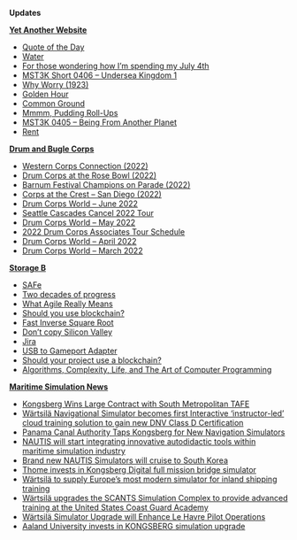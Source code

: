 **Updates**

**[Yet Another Website](https://www.amon-hen.com)**
- [Quote of the Day](https://www.amon-hen.com/computing/internet/www/435)
- [Water](https://www.amon-hen.com/science/29120)
- [For those wondering how I’m spending my July 4th](https://www.amon-hen.com/music/drum-and-bugle-corps/29114)
- [MST3K Short 0406 – Undersea Kingdom 1](https://www.amon-hen.com/television/9714)
- [Why Worry (1923)](https://www.amon-hen.com/humor/29095)
- [Golden Hour](https://www.amon-hen.com/music/29074)
- [Common Ground](https://www.amon-hen.com/politics/29093)
- [Mmmm, Pudding Roll-Ups](https://www.amon-hen.com/food/29083)
- [MST3K 0405 – Being From Another Planet](https://www.amon-hen.com/television/9736)
- [Rent](https://www.amon-hen.com/politics/29090)

**[Drum and Bugle Corps](https://www.drum-corps.net)**
- [Western Corps Connection (2022)](https://www.drum-corps.net/scores/dci/1373)
- [Drum Corps at the Rose Bowl (2022)](https://www.drum-corps.net/scores/dci/1368)
- [Barnum Festival Champions on Parade (2022)](https://www.drum-corps.net/scores/dca/1366)
- [Corps at the Crest – San Diego (2022)](https://www.drum-corps.net/scores/dci/1364)
- [Drum Corps World – June 2022](https://www.drum-corps.net/news/1355)
- [Seattle Cascades Cancel 2022 Tour](https://www.drum-corps.net/news/1344)
- [Drum Corps World – May 2022](https://www.drum-corps.net/news/1341)
- [2022 Drum Corps Associates Tour Schedule](https://www.drum-corps.net/news/1327)
- [Drum Corps World – April 2022](https://www.drum-corps.net/news/1320)
- [Drum Corps World – March 2022](https://www.drum-corps.net/news/1312)

**[Storage B](https://www.storage-b.com)**
- [SAFe](https://www.storage-b.com/humor/790)
- [Two decades of progress](https://www.storage-b.com/humor/779)
- [What Agile Really Means](https://www.storage-b.com/miscellaneous/760)
- [Should you use blockchain?](https://www.storage-b.com/humor/726)
- [Fast Inverse Square Root](https://www.storage-b.com/math-numerical-analysis/718)
- [Don’t copy Silicon Valley](https://www.storage-b.com/miscellaneous/711)
- [Jira](https://www.storage-b.com/humor/695)
- [USB to Gameport  Adapter](https://www.storage-b.com/retrocomputing/680)
- [Should your project use a blockchain?](https://www.storage-b.com/humor/675)
- [Algorithms, Complexity, Life, and The Art of Computer Programming](https://www.storage-b.com/miscellaneous/670)

**[Maritime Simulation News](https://www.mar-sim.com)**
- [Kongsberg Wins Large Contract with South Metropolitan TAFE](https://www.mar-sim.com/news/904)
- [Wärtsilä Navigational Simulator becomes first Interactive ‘instructor-led’ cloud training solution to gain new DNV Class D Certification](https://www.mar-sim.com/news/888)
- [Panama Canal Authority Taps Kongsberg for New Navigation Simulators](https://www.mar-sim.com/news/882)
- [NAUTIS will start integrating innovative autodidactic tools within maritime simulation industry](https://www.mar-sim.com/news/877)
- [Brand new NAUTIS Simulators will cruise to South Korea](https://www.mar-sim.com/news/866)
- [Thome invests in Kongsberg Digital full mission bridge simulator](https://www.mar-sim.com/news/857)
- [Wärtsilä to supply Europe’s most modern simulator for inland shipping training](https://www.mar-sim.com/news/846)
- [Wärtsilä upgrades the SCANTS Simulation Complex to provide advanced training at the United States Coast Guard Academy](https://www.mar-sim.com/news/838)
- [Wärtsilä Simulator Upgrade will Enhance Le Havre Pilot Operations](https://www.mar-sim.com/news/835)
- [Aaland University invests in KONGSBERG simulation upgrade](https://www.mar-sim.com/news/831)

